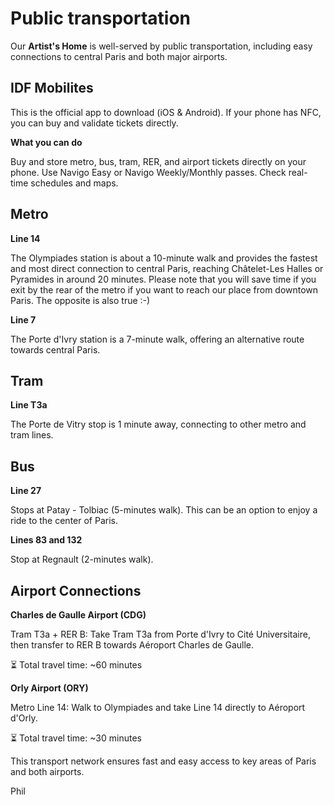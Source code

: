 # Public transportation #

Our **Artist's Home** is well-served by public transportation, including easy connections to central Paris and both major airports.

## IDF Mobilites ##

This is the official app to download (iOS & Android).
If your phone has NFC, you can buy and validate tickets directly.

**What you can do**

Buy and store metro, bus, tram, RER, and airport tickets directly on your phone.
Use Navigo Easy or Navigo Weekly/Monthly passes.
Check real-time schedules and maps.


## Metro ##

**Line 14**

The Olympiades station is about a 10-minute walk and provides the fastest and most direct connection to central Paris, reaching Châtelet-Les Halles or Pyramides in around 20 minutes.
Please note that you will save time if you exit by the rear of the metro if you want to reach our place from downtown Paris. The opposite is also true :-)

**Line 7**

The Porte d'Ivry station is a 7-minute walk, offering an alternative route towards central Paris.

## Tram ##

**Line T3a**

The Porte de Vitry stop is 1 minute away, connecting to other metro and tram lines.

## Bus ##

**Line 27**

Stops at Patay - Tolbiac (5-minutes walk). This can be an option to enjoy a ride to the center of Paris.

**Lines 83 and 132**

Stop at Regnault (2-minutes walk).

## Airport Connections ##

**Charles de Gaulle Airport (CDG)**

Tram T3a + RER B: Take Tram T3a from Porte d'Ivry to Cité Universitaire, then transfer to RER B towards Aéroport Charles de Gaulle.

⏳ Total travel time: ~60 minutes

**Orly Airport (ORY)**

Metro Line 14: Walk to Olympiades and take Line 14 directly to Aéroport d'Orly.

⏳ Total travel time: ~30 minutes

This transport network ensures fast and easy access to key areas of Paris and both airports.


Phil
